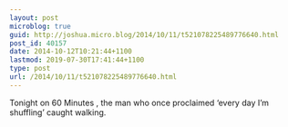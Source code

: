 ```yaml
---
layout: post
microblog: true
guid: http://joshua.micro.blog/2014/10/11/t521078225489776640.html
post_id: 40157
date: 2014-10-12T10:21:44+1100
lastmod: 2019-07-30T17:41:44+1100
type: post
url: /2014/10/11/t521078225489776640.html
---
```

Tonight on 60 Minutes , the man who once proclaimed ‘every day I’m shuffling’ caught walking.
